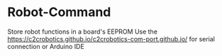 # Robot-Command
Store robot functions in a board's EEPROM
Use the https://c2crobotics.github.io/c2crobotics-com-port.github.io/ for serial connection or Arduino IDE
